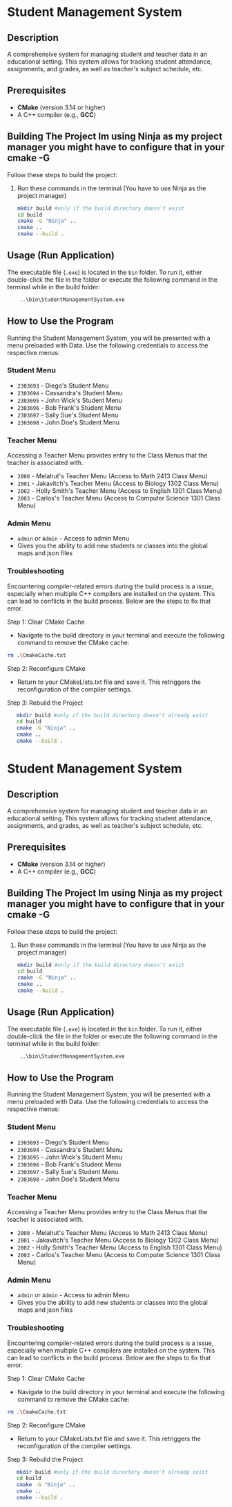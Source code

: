# Student Management System

## Description
A comprehensive system for managing student and teacher data in an educational setting. This system allows for tracking student attendance, assignments, and grades, as well as teacher's subject schedule, etc.

## Prerequisites
- **CMake** (version 3.14 or higher)
- A C++ compiler (e.g., **GCC**)

## Building The Project Im using Ninja as my project manager you might have to configure that in your cmake -G

Follow these steps to build the project: 

1. Run these commands in the terminal (You have to use Ninja as the project manager)

    ```bash
    mkdir build #only if the build directory doesn't exist
    cd build
    cmake -G "Ninja" ..
    cmake ..
    cmake --build .
    ```

## Usage (Run Application)

The executable file (`.exe`) is located in the `bin` folder. To run it, either double-click the file in the folder or execute the following command in the terminal while in the build folder:

```bash
    ..\bin\StudentManagementSystem.exe
```

## How to Use the Program

Running the Student Management System, you will be presented with a menu preloaded with Data. Use the following credentials to access the respective menus:

### Student Menu

- `2303693` - Diego's Student Menu
- `2303694` - Cassandra's Student Menu
- `2303695` - John Wick's Student Menu
- `2303696` - Bob Frank's Student Menu
- `2303697` - Sally Sue's Student Menu
- `2303698` - John Doe's Student Menu

### Teacher Menu

Accessing a Teacher Menu provides entry to the Class Menus that the teacher is associated with.

- `2000` - Melahut's Teacher Menu (Access to Math 2413 Class Menu)
- `2001` - Jakavitch's Teacher Menu (Access to Biology 1302 Class Menu)
- `2002` - Holly Smith's Teacher Menu (Access to English 1301 Class Menu)
- `2003` - Carlos's Teacher Menu (Access to Computer Science 1301 Class Menu)

### Admin Menu
- `admin` or `Admin` - Access to admin Menu
-  Gives you the ability to add new students or classes into the global maps and json files

### Troubleshooting
Encountering compiler-related errors during the build process is a issue, especially when multiple C++ compilers are installed on the system. This can lead to conflicts in the build process. Below are the steps to fix that error.

Step 1: Clear CMake Cache
- Navigate to the build directory in your terminal and execute the following command to remove the CMake cache:

```bash
rm .\CmakeCache.txt
```
Step 2: Reconfigure CMake
- Return to your CMakeLists.txt file and save it. This retriggers the reconfiguration of the compiler settings.

Step 3: Rebuild the Project
 ```bash
    mkdir build #only if the build directory doesn't already exist
    cd build
    cmake -G "Ninja" ..
    cmake ..
    cmake --build .
```
# Student Management System

## Description
A comprehensive system for managing student and teacher data in an educational setting. This system allows for tracking student attendance, assignments, and grades, as well as teacher's subject schedule, etc.

## Prerequisites
- **CMake** (version 3.14 or higher)
- A C++ compiler (e.g., **GCC**)

## Building The Project Im using Ninja as my project manager you might have to configure that in your cmake -G

Follow these steps to build the project: 

1. Run these commands in the terminal (You have to use Ninja as the project manager)

    ```bash
    mkdir build #only if the build directory doesn't exist
    cd build
    cmake -G "Ninja" ..
    cmake ..
    cmake --build .
    ```

## Usage (Run Application)

The executable file (`.exe`) is located in the `bin` folder. To run it, either double-click the file in the folder or execute the following command in the terminal while in the build folder:

```bash
    ..\bin\StudentManagementSystem.exe
```

## How to Use the Program

Running the Student Management System, you will be presented with a menu preloaded with Data. Use the following credentials to access the respective menus:

### Student Menu

- `2303693` - Diego's Student Menu
- `2303694` - Cassandra's Student Menu
- `2303695` - John Wick's Student Menu
- `2303696` - Bob Frank's Student Menu
- `2303697` - Sally Sue's Student Menu
- `2303698` - John Doe's Student Menu

### Teacher Menu

Accessing a Teacher Menu provides entry to the Class Menus that the teacher is associated with.

- `2000` - Melahut's Teacher Menu (Access to Math 2413 Class Menu)
- `2001` - Jakavitch's Teacher Menu (Access to Biology 1302 Class Menu)
- `2002` - Holly Smith's Teacher Menu (Access to English 1301 Class Menu)
- `2003` - Carlos's Teacher Menu (Access to Computer Science 1301 Class Menu)

### Admin Menu
- `admin` or `Admin` - Access to admin Menu
-  Gives you the ability to add new students or classes into the global maps and json files

### Troubleshooting
Encountering compiler-related errors during the build process is a issue, especially when multiple C++ compilers are installed on the system. This can lead to conflicts in the build process. Below are the steps to fix that error.

Step 1: Clear CMake Cache
- Navigate to the build directory in your terminal and execute the following command to remove the CMake cache:

```bash
rm .\CmakeCache.txt
```
Step 2: Reconfigure CMake
- Return to your CMakeLists.txt file and save it. This retriggers the reconfiguration of the compiler settings.

Step 3: Rebuild the Project
 ```bash
    mkdir build #only if the build directory doesn't already exist
    cd build
    cmake -G "Ninja" ..
    cmake ..
    cmake --build .
```
